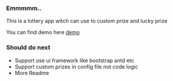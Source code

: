 ### Emmmmm..
This is a lottery app witch can use to custom prize and lucky prize

You can find demo here [demo](https://ihavecoke.github.io)

### Should do next
* Support use ui framework like bootstrap antd etc 
* Support custom prizes in config file not code logic
* More Readme

